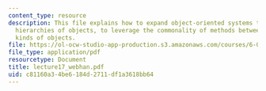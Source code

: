 ```yaml
---
content_type: resource
description: This file explains how to expand object-oriented systems to deal with
  hierarchies of objects, to leverage the commonality of methods between different
  kinds of objects.
file: https://ol-ocw-studio-app-production.s3.amazonaws.com/courses/6-001-structure-and-interpretation-of-computer-programs-spring-2005/c81160a34be6184d2711df1a3618bb64_lecture17_webhan.pdf
file_type: application/pdf
resourcetype: Document
title: lecture17_webhan.pdf
uid: c81160a3-4be6-184d-2711-df1a3618bb64
---
```


